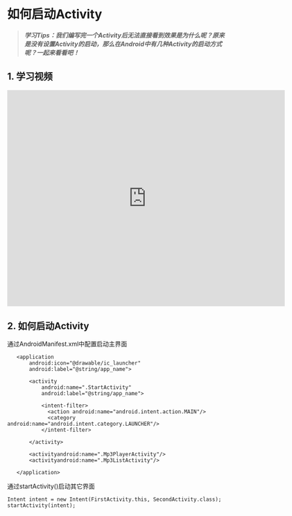 # 如何启动Activity

>##### 学习Tips：我们编写完一个Activity后无法直接看到效果是为什么呢？原来是没有设置Activity的启动，那么在Android中有几种Activity的启动方式呢？一起来看看吧！

## 1. 学习视频

<iframe frameborder="0" width="640" height="498" src="https://v.qq.com/iframe/player.html?vid=z0180bhmznp&tiny=0&auto=0" allowfullscreen></iframe>

## 2. 如何启动Activity

通过AndroidManifest.xml中配置启动主界面


 ```
    <application
        android:icon="@drawable/ic_launcher"
        android:label="@string/app_name">
        
        <activity
            android:name=".StartActivity"
            android:label="@string/app_name">
            
            <intent-filter>
              <action android:name="android.intent.action.MAIN"/>
              <category android:name="android.intent.category.LAUNCHER"/>
            </intent-filter>
            
        </activity>
        
        <activityandroid:name=".Mp3PlayerActivity"/>
        <activityandroid:name=".Mp3ListActivity"/>
        
    </application>
 ```
 
通过startActivity()启动其它界面
  
 ```
Intent intent = new Intent(FirstActivity.this, SecondActivity.class);
startActivity(intent);
 ```
